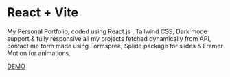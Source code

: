 # React + Vite

My Personal Portfolio, coded using React.js , Tailwind CSS, Dark mode support &
fully responsive all my projects fetched dynamically from API, contact me form made
using Formspree, Splide package for slides & Framer Motion for animations.

<a href="https://rayan-portfolio.onrender.com/">DEMO</a>
